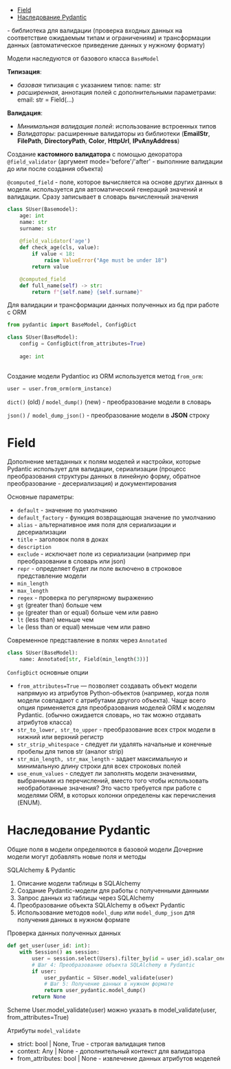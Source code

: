 - [Field](#field)
- [Наследование Pydantic](#%D0%9D%D0%B0%D1%81%D0%BB%D0%B5%D0%B4%D0%BE%D0%B2%D0%B0%D0%BD%D0%B8%D0%B5-pydantic)

\- библиотека для валидации (проверка входных данных на соответствие ожидаемым типам и ограничениям) и трансформации данных (автоматическое приведение данных у нужному формату)

Модели наследуются от базового класса `BaseModel`

**Типизация**:
- *базовая* типизация с указанием типов: name: str
- *расширенная*, аннотация полей с дополнительными параметрами: email: str = Field(...)

**Валидация**:
- *Минимальная валидация полей*: использование встроенных типов 
- *Валидаторы*: расширенные валидаторы из библиотеки (**EmailStr**, **FilePath**, **DirectoryPath**, **Color**, **HttpUrl**, **IPvAnyAddress**)

Создание **кастомного валидатора** с помощью декоратора `@field_validator` (аргумент mode='before'/'after' - выполнние валидации до или после создания объекта)

`@computed_field` - поле, которое вычисляется на основе других данных в модели. используется для автоматический генераций значений и валидации. Сразу записывает в словарь вычисленный значения

```python
class SUser(Basemodel):
	age: int
	name: str
	surname: str
	
	@field_validator('age')
	def check_age(cls, value):
		if value < 18:
			raise ValueError("Age must be under 18")
		return value

	@computed_field
	def full_name(self) -> str:
		return f"{self.name} {self.surname}"

```

Для валидации и трансформации данных полученных из бд при работе с ORM 

```python
from pydantic import BaseModel, ConfigDict

class SUser(BaseModel):
	config = ConfigDict(from_attributes=True)
	
	age: int
	
```

Создание модели Pydantioc из ORM используется метод `from_orm`:

```python
user = user.from_orm(orm_instance)
```

`dict()` (old) / `model_dump()` (new) - преобразование модели в словарь

`json()` /` model_dump_json()` - преобразование модели в **JSON** строку

# Field
Дополнение метаданных к полям моделей и настройки, которые Pydantic использует для валидации, сериализации (процесс преобразования структуры данных в линейную форму, обратное преобразование - десериализация) и документирования

Основные параметры:
- `default` - значение по умолчанию
- `default_factory` - функция возвращающая значение по умолчанию
- `alias` - альтернативное имя поля для сериализации и десериализации
- `title` - заголовок поля в доках
- `description` 
- `exclude` - исключает поле из сериализации (например при преобразовании в словарь или json)
- `repr` - определяет будет ли поле включено в строковое представление модели
- `min_length`
- `max_length`
- `regex` - проверка по регулярному выражению
- `gt` (greater than) больше чем
- `ge` (greater than or equal) больше чем или равно
- `lt` (less than) меньше чем
- `le` (less than or equal) меньше чем или равно

Современное представление в полях через `Annotated`

```python
class SUser(BaseModel):
	name: Annotated[str, Field(min_length(3))]
```

`ConfigDict` основные опции

- `from_attributes=True` — позволяет создавать объект модели напрямую из атрибутов Python-объектов (например, когда поля модели совпадают с атрибутами другого объекта). Чаще всего опция применяется для преобразования моделей ORM к моделям Pydantic. (обычно ожидается словарь, но так можно отдавать атрибутов класса)
- `str_to_lower, str_to_upper` - преобразование всех строк модели в нижний или верхний регистр
- `str_strip_whitespace` - cледует ли удалять начальные и конечные пробелы для типов str (аналог strip)
- `str_min_length, str_max_length` - задает максимальную и минимальную длину строки для всех строковых полей
- `use_enum_values` - cледует ли заполнять модели значениями, выбранными из перечислений, вместо того чтобы использовать необработанные значения? Это часто требуется при работе с моделями ORM, в которых колонки определены как перечисления (ENUM).

# Наследование Pydantic
Общие поля в модели определяются в базовой модели
Дочерние модели могут добавлять новые поля и методы

SQLAlchemy & Pydantic

1. Описание модели таблицы в SQLAlchemy
2. Создание Pydantic-модели для работы с полученными данными
3. Запрос данных из таблицы через SQLAlchemy
4. Преобразование объекта SQLAlchemy в объект Pydantic
5. Использование методов `model_dump` или `model_dump_json` для получения данных в нужном формате

Проверка данных полученных данных
```python
def get_user(user_id: int): 
	with Session() as session:     
		user = session.select(Users).filter_by(id = user_id).scalar_one_or_none()    
		# Шаг 4: Преобразование объекта SQLAlchemy в Pydantic    
		if user:          
			user_pydantic = SUser.model_validate(user)    
			# Шаг 5: Получение данных в нужном формате     
			return user_pydantic.model_dump()
		return None
```

Scheme User.model_validate(user)
можно указать в model_validate(user, from_attributes=True)

Атрибуты `model_validate`
- strict: bool | None, True - строгая валидация типов
- context: Any | None - дополнительный контекст для валидатора
- from_attributes: bool | None - извлечение данных атрибутов моделей 